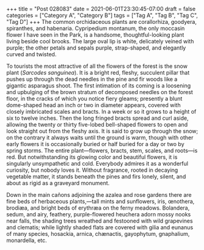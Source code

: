 +++
title = "Post 028083"
date = 2021-06-01T23:30:45-07:00
draft = false
categories = ["Category A", "Category B"]
tags = ["Tag A", "Tag B", "Tag C", "Tag D"]
+++
The common orchidaceous plants are corallorhiza, goodyera, spiranthes, and habenaria. Cypripedium montanum, the only moccasin flower I have seen in the Park, is a handsome, thoughtful-looking plant living beside cool brooks. The large oval lip is white, delicately veined with purple; the other petals and sepals purple, strap-shaped, and elegantly curved and twisted.

To tourists the most attractive of all the flowers of the forest is the snow plant (_Sarcodes sanguinea_). It is a bright red, fleshy, succulent pillar that pushes up through the dead needles in the pine and fir woods like a gigantic asparagus shoot. The first intimation of its coming is a loosening and upbulging of the brown stratum of decomposed needles on the forest floor, in the cracks of which you notice fiery gleams; presently a blunt dome-shaped head an inch or two in diameter appears, covered with closely imbricated scales and bracts. In a week or so it grows to a height of six to twelve inches. Then the long fringed bracts spread and curl aside, allowing the twenty or thirty five-lobed bell-shaped flowers to open and look straight out from the fleshy axis. It is said to grow up through the snow; on the contrary it always waits until the ground is warm, though with other early flowers it is occasionally buried or half buried for a day or two by spring storms. The entire plant—flowers, bracts, stem, scales, and roots—is red. But notwithstanding its glowing color and beautiful flowers, it is singularly unsympathetic and cold. Everybody admires it as a wonderful curiosity, but nobody loves it. Without fragrance, rooted in decaying vegetable matter, it stands beneath the pines and firs lonely, silent, and about as rigid as a graveyard monument.

Down in the main cañons adjoining the azalea and rose gardens there are fine beds of herbaceous plants,—tall mints and sunflowers, iris, œnothera, brodiæa, and bright beds of erythræa on the ferny meadows. Bolandera, sedum, and airy, feathery, purple-flowered heuchera adorn mossy nooks near falls, the shading trees wreathed and festooned with wild grapevines and clematis; while lightly shaded flats are covered with gilia and eunanus of many species, hosackia, arnica, chænactis, gayophytum, gnaphalium, monardella, etc.
